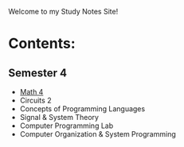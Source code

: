Welcome to my Study Notes Site!

# Contents: 
## Semester 4
- [Math 4](./MATH401/README.md)
- Circuits 2
- Concepts of Programming Languages
- Signal & System Theory
- Computer Programming Lab
- Computer Organization & System Programming